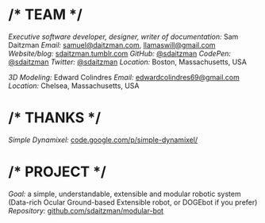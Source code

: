 # /* TEAM */
_Executive software developer, designer, writer of documentation:_ Sam Daitzman
_Email:_ samuel@daitzman.com, llamaswill@gmail.com
_Website/blog:_ [sdaitzman.tumblr.com](http://sdaitzman.tumblr.com)
_GitHub:_ [@sdaitzman](http://github.com/sdaitzman)
_CodePen:_ [@sdaitzman](http://codepen.io/sdaitzman)
_Twitter:_ [@sdaitzman](http://twitter.com/sdaitzman)
_Location:_ Boston, Massachusetts, USA

_3D Modeling:_ Edward Colindres
_Email:_ edwardcolindres69@gmail.com
_Location:_ Chelsea, Massachusetts, USA

# /* THANKS */
_Simple Dynamixel:_ [code.google.com/p/simple-dynamixel/](https://code.google.com/p/simple-dynamixel/)

# /* PROJECT */
_Goal:_ a simple, understandable, extensible and modular robotic system (Data-rich Ocular Ground-based Extensible robot, or DOGEbot if you prefer)
_Repository:_ [github.com/sdaitzman/modular-bot](https://github.com/sdaitzman/modular-bot)